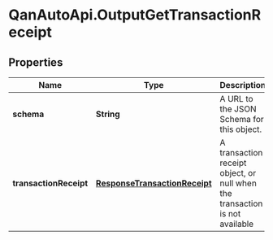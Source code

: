 # QanAutoApi.OutputGetTransactionReceipt

## Properties

Name | Type | Description | Notes
------------ | ------------- | ------------- | -------------
**schema** | **String** | A URL to the JSON Schema for this object. | [optional] [readonly] 
**transactionReceipt** | [**ResponseTransactionReceipt**](ResponseTransactionReceipt.md) | A transaction receipt object, or null when the transaction is not available | 


